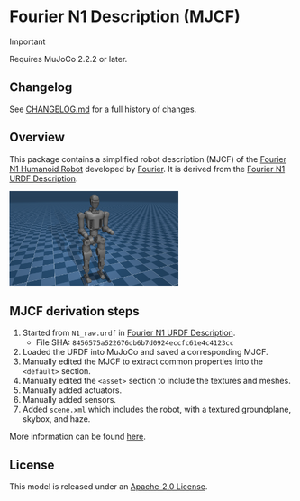 # Fourier N1 Description (MJCF)

> [!IMPORTANT]
> Requires MuJoCo 2.2.2 or later.

## Changelog

See [CHANGELOG.md](./CHANGELOG.md) for a full history of changes.

## Overview

This package contains a simplified robot description (MJCF) of the
[Fourier N1 Humanoid Robot](https://www.fftai.cn/open-source/18)
developed by
[Fourier](https://www.fftai.com).
It is derived from the
[Fourier N1 URDF Description](https://github.com/FFTAI/Wiki-GRx-Models).

<p float="left">
  <img src="n1.png" width="300">
</p>

## MJCF derivation steps

1. Started from `N1_raw.urdf` in [Fourier N1 URDF Description](https://github.com/FFTAI/Wiki-GRx-Models).
    - File SHA: `8456575a522676db6b7d0924eccfc61e4c4123cc`
2. Loaded the URDF into MuJoCo and saved a corresponding MJCF.
3. Manually edited the MJCF to extract common properties into the `<default>` section.
4. Manually edited the `<asset>` section to include the textures and meshes.
5. Manually added actuators.
6. Manually added sensors.
7. Added `scene.xml` which includes the robot, with a textured groundplane, skybox, and haze.

More information can be found [here](https://github.com/FFTAI/wiki-grx-mjcf).

## License

This model is released under an [Apache-2.0 License](LICENSE).

